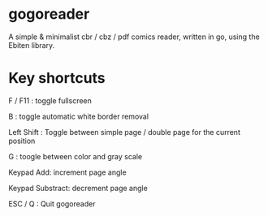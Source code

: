 # gogoreader

A simple & minimalist cbr / cbz / pdf comics reader, written in go, using the Ebiten library.

# Key shortcuts

F / F11 : toggle fullscreen

B : toggle automatic white border removal

Left Shift : Toggle between simple page / double page for the current position

G : toogle between color and gray scale

Keypad Add: increment page angle

Keypad Substract: decrement page angle

ESC / Q : Quit gogoreader
